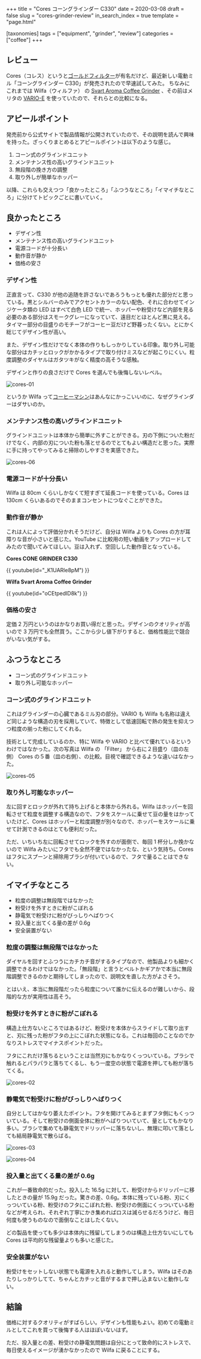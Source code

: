 +++
title = "Cores コーングラインダー C330"
date = 2020-03-08
draft = false
slug = "cores-grinder-review"
in_search_index = true
template = "page.html"

[taxonomies]
tags = ["equipment", "grinder", "review"]
categories = ["coffee"]
+++

## レビュー

Cores（コレス）というと[ゴールドフィルター](https://cores.coffee/product/c250/)が有名だけど、最近新しい電動ミル「コーングラインダー C330」が発売されたので早速試してみた。
ちなみにこれまでは Wilfa（ウィルファ） の [Svart Aroma Coffee Grinder](https://www.wilfa.co.uk/product/kitchen/black-aroma/) 、その前はメリタの [VARIO-E](https://www.melitta.co.jp/products/coffeemill/vario.html) を使っていたので、それらとの比較になる。

<!-- more -->

## アピールポイント

発売前から公式サイトで製品情報が公開されていたので、その説明を読んで興味を持った。ざっくりまとめるとアピールポイントは以下のような感じ。

1. コーン式のグラインドユニット
2. メンテナンス性の高いグラインドユニット
3. 無段階の挽き方の調整
4. 取り外しが簡単なホッパー

以降、これらも交えつつ「良かったところ」「ふつうなところ」「イマイチなところ」に分けてトピックごとに書いていく。

## 良かったところ

- デザイン性
- メンテナンス性の高いグラインドユニット
- 電源コードが十分長い
- 動作音が静か
- 価格の安さ

### デザイン性

正直言って、C330 が他の追随を許さないであろうもっとも優れた部分だと思っている。黒とシルバーのみでアクセントカラーのない配色、それに合わせてインジケータ類の LED はすべて白色 LED で統一、ホッパーや粉受けなど内部を見る必要のある部分はスモークグレーになっていて、遠目だとほとんど黒に見える。タイマー部分の目盛りのモチーフがコーヒー豆だけど野暮ったくない。とにかく総じてデザイン性が高い。

また、デザイン性だけでなく本体の作りもしっかりしている印象。取り外し可能な部分はカチッとロックがかかるタイプで取り付けミスなどが起こりにくい。粒度調整のダイヤルはガタツキがなく精度の高そうな感触。

デザインと作りの良さだけで Cores を選んでも後悔しないレベル。

![cores-01](/img/cores-01.jpeg)

というか Wilfa って[コーヒーマシン](https://www.wilfa.co.uk/product/kitchen/svart-precision-coffee-brewer/)はあんなにかっこいいのに、なぜグラインダーはダサいのか。

### メンテナンス性の高いグラインドユニット

グラインドユニットは本体から簡単に外すことができる。刃の下側についた粉だけでなく、内部の刃についた粉も落とせるのでとてもよい構造だと思った。実際に手に持ってやってみると掃除のしやすさを実感できた。

![cores-06](/img/cores-06.jpeg)

### 電源コードが十分長い

Wilfa は 80cm くらいしかなくて短すぎて延長コードを使っている。Cores は 130cm くらいあるのでそのままコンセントにつなぐことができた。

### 動作音が静か

これは人によって評価分かれそうだけど、自分は Wilfa よりも Cores の方が耳障りな音が小さいと感じた。YouTube に比較用の短い動画をアップロードしてみたので聞いてみてほしい。豆は入れず、空回しした動作音となっている。

**Cores CONE GRINDER C330**

{{ youtube(id="_K1UARle8pM") }}

**Wilfa Svart Aroma Coffee Grinder**

{{ youtube(id="oCEtpedID8k") }}

### 価格の安さ

定価 2 万円というのはかなりお買い得だと思った。デザインのクオリティが高いので 3 万円でも全然買う。ここから少し値下がりすると、価格性能比で競合がいない気がする。

## ふつうなところ

- コーン式のグラインドユニット
- 取り外し可能なホッパー

### コーン式のグラインドユニット

これはグラインダーの心臓であるミル刃の部分。VARIO も Wilfa も名称は違えど同じような構造の刃を採用していて、特徴として低速回転で熱の発生を抑えつつ粒度の揃った粉にしてくれる。

技術として完成しているのか、特に Wilfa や VARIO と比べて優れているというわけではなかった。次の写真は Wilfa の 「Filter」 から右に２目盛り（皿の左側） Cores の５番（皿の右側）、の比較。目視で確認できるような違いはなかった。

![cores-05](/img/cores-05.jpeg)

### 取り外し可能なホッパー

左に回すとロックが外れて持ち上げると本体から外れる。Wilfa はホッパーを回転させて粒度を調整する構造なので、フタをスケールに乗せて豆の量をはかっていたけど、Cores はホッパーと粒度調整が別々なので、ホッパーをスケールに乗せて計測できるのはとても便利だった。

ただ、いちいち左に回転させてロックを外すのが面倒で、毎回 1 杯分しか挽かないので Wilfa みたいにフタでも全然不便ではなかったな、という気持ち。Cores はフタにスプーンと掃除用ブラシが付いているので、フタで量ることはできない。

## イマイチなところ

- 粒度の調整は無段階ではなかった
- 粉受けを外すときに粉がこぼれる
- 静電気で粉受けに粉がびっしりへばりつく
- 投入量と出てくる量の差が 0.6g
- 安全装置がない

### 粒度の調整は無段階ではなかった

ダイヤルを回すとふつうにカチカチ音がするタイプなので、他製品よりも細かく調整できるわけではなかった。「無段階」と言うとベルトかギアかで本当に無段階調整できるのかと期待してしまったので、説明文を直した方がよさそう。

とはいえ、本当に無段階だったら粒度について誰かに伝えるのが難しいから、段階的な方が実用性は高そう。

### 粉受けを外すときに粉がこぼれる

構造上仕方ないところではあるけど、粉受けを本体からスライドして取り出すと、刃に残った粉がフタの上にこぼれた状態になる。これは毎回のことなのでかなりストレスでマイナスポイントだった。

フタにこれだけ落ちるということは当然刃にもかなりくっついている。ブラシで触れるとパラパラと落ちてくるし、もう一度空の状態で電源を押しても粉が落ちてくる。

![cores-02](/img/cores-02.jpeg)

### 静電気で粉受けに粉がびっしりへばりつく

自分としてはかなり萎えたポイント。フタを開けてみるとまずフタ側にもくっついている。そして粉受けの側面全体に粉がへばりついていて、量としてもかなり多い。ブラシで集めても静電気でドリッパーに落ちないし、無理に叩いて落としても結局静電気で散らばる。

![cores-03](/img/cores-03.jpeg)

![cores-04](/img/cores-04.jpeg)

### 投入量と出てくる量の差が 0.6g

これが一番致命的だった。投入した 16.5g に対して、粉受けからドリッパーに移したときの量が 15.9g だった。驚きの差、0.6g。本体に残っている粉、刃にくっついている粉、粉受けのフタにこぼれた粉、粉受けの側面にくっついている粉などが考えられ、それぞれ丁寧にかき集めればロスは減らせるだろうけど、毎日何度も使うものなので面倒なことはしたくない。

どの製品を使っても多少は本体内に残留してしまうのは構造上仕方ないにしても Cores は平均的な残留量よりも多いと感じた。

### 安全装置がない

粉受けをセットしない状態でも電源を入れると動作してしまう。Wilfa はそのあたりしっかりしてて、ちゃんとカチッと音がするまで押し込まないと動作しない。

## 結論

価格に対するクオリティがすばらしい。デザインも性能もよい。初めての電動ミルとしてこれを買って後悔する人はほぼいないはず。

ただ、投入量との差、粉受けの静電気問題は自分にとって致命的にストレスで、毎日使えるイメージが湧かなかったので Wilfa に戻ることにする。
